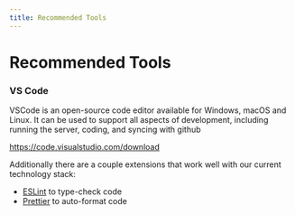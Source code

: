 ```yaml
---
title: Recommended Tools
---
```

# Recommended Tools

### VS Code
VSCode is an open-source code editor available for Windows, macOS and Linux. It can be used to support all aspects of development, including running the server, coding, and syncing with github

https://code.visualstudio.com/download

Additionally there are a couple extensions that work well with our current technology stack:
- [ESLint](https://marketplace.visualstudio.com/items?itemName=dbaeumer.vscode-eslint) to type-check code
- [Prettier](https://marketplace.visualstudio.com/items?itemName=esbenp.prettier-vscode) to auto-format code
